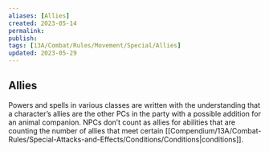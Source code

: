 ```yaml
---
aliases: [Allies]
created: 2023-05-14
permalink: 
publish: 
tags: [13A/Combat/Rules/Movement/Special/Allies]
updated: 2023-05-29
---
```


## Allies

Powers and spells in various classes are written with the understanding that a character’s allies are the other PCs in the party with a possible addition for an animal companion. NPCs don’t count as allies for abilities that are counting the number of allies that meet certain [[Compendium/13A/Combat-Rules/Special-Attacks-and-Effects/Conditions/Conditions|conditions]].